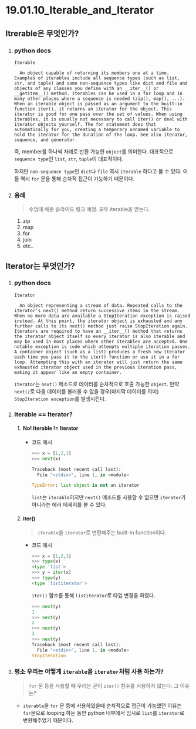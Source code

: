# 19.01.10_Iterable_and_Iterator

## Itrerable은 무엇인가?

1. ### python docs

   ```
   Iterable
   
     An object capable of returning its members one at a time. Examples of iterables include all sequence types (such as list, str, and tuple) and some non-sequence types like dict and file and objects of any classes you define with an __iter__() or __getitem__() method. Iterables can be used in a for loop and in many other places where a sequence is needed (zip(), map(), ...). When an iterable object is passed as an argument to the built-in function iter(), it returns an iterator for the object. This iterator is good for one pass over the set of values. When using iterables, it is usually not necessary to call iter() or deal with iterator objects yourself. The for statement does that automatically for you, creating a temporary unnamed variable to hold the iterator for the duration of the loop. See also iterator, sequence, and generator.
   ```

   즉, member를 하나씩 차례로 반환 가능한 `object`를 의미한다. 대표적으로 `sequence type`인 `list`, `str`, `tuple`이 대표적이다.

   하지만 `non-sequence type`인 `dict`나 `file` 역시 `iterable` 하다고 볼 수 있다. 이들 역시 `for` 문을 통해 순차적 접근이 가능하기 때문이다.

2. ### 용례

   > 수업때 배운 슬라이드 링크 예정. 모두 iterable을 받는다.

   1. zip
   2. map
   3. for
   4. join
   5. etc..

## Iterator는 무엇인가?

1. ### python docs

   ```
   Iterator
   
     An object representing a stream of data. Repeated calls to the iterator’s next() method return successive items in the stream. When no more data are available a StopIteration exception is raised instead. At this point, the iterator object is exhausted and any further calls to its next() method just raise StopIteration again. Iterators are required to have an __iter__() method that returns the iterator object itself so every iterator is also iterable and may be used in most places where other iterables are accepted. One notable exception is code which attempts multiple iteration passes. A container object (such as a list) produces a fresh new iterator each time you pass it to the iter() function or use it in a for loop. Attempting this with an iterator will just return the same exhausted iterator object used in the previous iteration pass, making it appear like an empty container.
   ```

   `Iterator`는 `next()` 메소드로 데이터를 순차적으로 호출 가능한 `object`. 만약 `next()`로 다음 데이터를 불러올 수 없을 경우(마지막 데이터를 의미) `StopIteration exception`를 발생시킨다.

2. ### Iterable == Iterator?

   1. #### No! Iterable != Iterator

      - 코드 예시

        ```python
        >>> x = [1,2,3]
        >>> next(x)
        
        Traceback (most recent call last):
          File "<stdin>", line 1, in <module>
        
        TypeError: list object is not an iterator
        ```

        `list`는 `iterable`이지만 `next()` 메소드를 사용할 수 없으면 `iterator`가 아니라는 에러 메세지를 볼 수 있다.

   2. #### iter()

      > `iterable`을 `iterator`로 변환해주는 built-in function이다.

      - 코드 예시

        ```python
        >>> x = [1,2,3]
        >>> type(x)
        <type 'list'>
        >>> y = iter(x)
        >>> type(y)
        <type 'listiterator'>
        ```

        `iter()` 함수를 통해 `listiterator`로 타입 변경을 하였다.

        ```python
        >>> next(y)
        1
        >>> next(y)
        2
        >>> next(y)
        3
        >>> next(y)
        Traceback (most recent call last):
          File "<stdin>", line 1, in <module>
        StopIteration
        ```

3. ### 평소 우리는 어떻게 `iterable`을 `iterator`처럼 사용 하는가?

   > `for` 문 등을 사용할 때 우리는 굳이 `iter()` 함수를 사용하지 않는다. 그 이유는?

   - `iterable`을 `for` 문 등에 사용하였을때 순차적으로 접근이 가능했던 이유는 `for`문으로 looping 하는 동안 python 내부에서 임시로 `list`를 `iterator`로 변환해주었기 때문이다.